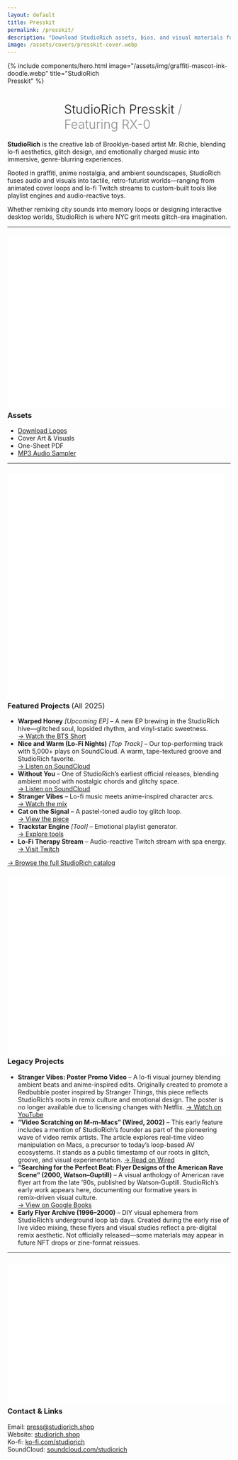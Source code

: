 ```yaml
---
layout: default
title: Presskit
permalink: /presskit/
description: "Download StudioRich assets, bios, and visual materials for media or collaborations."
image: /assets/covers/presskit-cover.webp
---
```


{% include components/hero.html
  image="/assets/img/graffiti-mascot-ink-doodle.webp"
  title="StudioRich<br/>Presskit" %}


<h1 style="text-align:left; padding-left: 8rem; font-weight:300;">
  StudioRich Presskit <span style="opacity: 0.5;">/ Featuring RX-0</span>
</h1>


<section class="about-page">



  <section class="about-content">

  <p><strong>StudioRich</strong> is the creative lab of Brooklyn-based artist Mr. Richie, blending lo-fi aesthetics, glitch design, and emotionally charged music into immersive, genre-blurring experiences.</p>

  <p>Rooted in graffiti, anime nostalgia, and ambient soundscapes, StudioRich fuses audio and visuals into tactile, retro-futurist worlds—ranging from animated cover loops and lo-fi Twitch streams to custom-built tools like playlist engines and audio-reactive toys.</p>

  <p>Whether remixing city sounds into memory loops or designing interactive desktop worlds, StudioRich is where NYC grit meets glitch-era imagination.</p>

  <hr>

  <h3><img src="/assets/icons/headphones.svg" alt="Headphones" class="icon-sm"> Assets</h3>
  <ul>
    <li><a href="/assets/presskit/studiorich_logo.zip">Download Logos</a></li>
    <li>Cover Art & Visuals</li>
    <li>One-Sheet PDF</li>
    <li><a href="/library/">MP3 Audio Sampler</a></li>
  </ul>

  <hr>

<h3><img src="/assets/icons/musicnote.svg" alt="Music" class="icon-sm"> Featured Projects <span style="font-weight: normal;">(All 2025)</span></h3>

<ul>
  <li><strong>Warped Honey</strong> <em>[Upcoming EP]</em>  – A new EP brewing in the StudioRich hive—glitched soul, lopsided rhythm, and vinyl-static sweetness.<br>
<a href="https://www.youtube.com/shorts/b8RtJjWw2H0" target="_blank">→ Watch the BTS Short</a></li>

  <li><strong>Nice and Warm (Lo-Fi Nights)</strong> <em>[Top Track]</em> – Our top-performing track with 5,000+ plays on SoundCloud. A warm, tape-textured groove and StudioRich favorite.<br>
  <a href="https://soundcloud.com/studiorich/nice-and-warm-demo" target="_blank">→ Listen on SoundCloud</a></li>

  <li><strong>Without You</strong> – One of StudioRich’s earliest official releases, blending ambient mood with nostalgic chords and glitchy space.<br>
  <a href="https://soundcloud.com/studiorich/without-you-1" target="_blank">→ Listen on SoundCloud</a></li>

  <li><strong>Stranger Vibes</strong> – Lo-fi music meets anime-inspired character arcs. <br><a href="https://www.youtube.com/watch?v=3_U9pLLI6Tk" target="_blank">→ Watch the mix</a></li>

  <li><strong>Cat on the Signal</strong> – A pastel-toned audio toy glitch loop. <br><a href="https://soundcloud.com/studiorich/cat-on-the-signal">→ View the piece</a></li>

  <li><strong>Trackstar Engine</strong> <em>[Tool]</em> – Emotional playlist generator. <br><a href="https://studiorich.shop/library/" target="_blank">→ Explore tools</a></li>

  <li><strong>Lo-Fi Therapy Stream</strong> – Audio-reactive Twitch stream with spa energy. <br><a href="https://studiorich.shop/schedule/sunday" target="_blank">→ Visit Twitch</a></li>
</ul>

<p style="margin-top: 1em;"><a href="/tracks" class="cta-link">→ Browse the full StudioRich catalog</a></p>


<h3><img src="/assets/icons/record.svg" alt="Archive" class="icon-sm"> Legacy Projects</h3>
<ul>
<li><strong>Stranger Vibes: Poster Promo Video</strong> – A lo-fi visual journey blending ambient beats and anime-inspired edits. Originally created to promote a Redbubble poster inspired by Stranger Things, this piece reflects StudioRich’s roots in remix culture and emotional design. The poster is no longer available due to licensing changes with Netflix.
<a href="https://www.youtube.com/watch?v=IeEzjiKucgk" target="_blank">→ Watch on YouTube</a></li>
<li><strong>“Video Scratching on M-m-Macs” (Wired, 2002)</strong> – This early feature includes a mention of StudioRich’s founder as part of the pioneering wave of video remix artists. The article explores real-time video manipulation on Macs, a precursor to today’s loop-based AV ecosystems. It stands as a public timestamp of our roots in glitch, groove, and visual experimentation.
<a href="https://www.wired.com/2002/07/video-scratching-on-m-m-macs/" target="_blank">→ Read on Wired</a></li>
<li><strong>“Searching for the Perfect Beat: Flyer Designs of the American Rave Scene” (2000, Watson–Guptill)</strong> – A visual anthology of American rave flyer art from the late ’90s, published by Watson‑Guptill. StudioRich’s early work appears here, documenting our formative years in remix‑driven visual culture.<br>
<a href="https://books.google.com/books/about/Searching_for_the_Perfect_Beat.html?id=1yVQAAAAMAAJ" target="_blank">→ View on Google Books</a></li>
<li><strong>Early Flyer Archive (1996–2000)</strong> – DIY visual ephemera from StudioRich’s underground loop lab days. Created during the early rise of live video mixing, these flyers and visual studies reflect a pre-digital remix aesthetic. Not officially released—some materials may appear in future NFT drops or zine-format reissues.</li>



</ul>


  <hr>

  <h3><img src="/assets/icons/fadervertical.svg" alt="Design" class="icon-sm"> Contact & Links</h3>
  <p>
    Email: <a href="mailto:press@studiorich.shop">press@studiorich.shop</a><br>
    Website: <a href="https://www.studiorich.shop">studiorich.shop</a><br>
    Ko-fi: <a href="https://ko-fi.com/studiorich">ko-fi.com/studiorich</a><br>
    SoundCloud: <a href="https://soundcloud.com/studiorich">soundcloud.com/studiorich</a>
  </p>

  </section>
</section>
